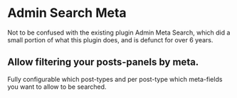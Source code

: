 # Admin Search Meta
Not to be confused with the existing plugin Admin Meta Search, which did a small portion of what this plugin does, and is defunct for over 6 years.

## Allow filtering your posts-panels by meta.

Fully configurable which post-types and per post-type which meta-fields you want to allow to be searched.